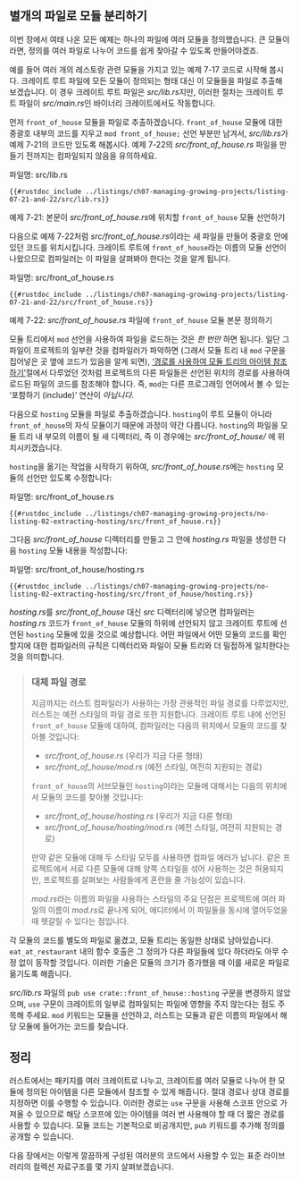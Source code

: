 ## 별개의 파일로 모듈 분리하기

이번 장에서 여태 나온 모든 예제는 하나의 파일에 여러 모듈을 정의했습니다.
큰 모듈이라면, 정의를 여러 파일로 나누어 코드를 쉽게 찾아갈 수 있도록
만들어야겠죠.

예를 들어 여러 개의 레스토랑 관련 모듈을 가지고 있는 예제 7-17 코드로
시작해 봅시다. 크레이트 루트 파일에 모든 모듈이 정의되는 형태 대신
이 모듈들을 파일로 추출해 보겠습니다. 이 경우 크레이트 루트 파일은
*src/lib.rs*지만, 이러한 절차는 크레이트 루트 파일이 *src/main.rs*인
바이너리 크레이트에서도 작동합니다.

먼저 `front_of_house` 모듈을 파일로 추출하겠습니다. `front_of_house`
모듈에 대한 중괄호 내부의 코드를 지우고 `mod front_of_house;` 선언
부분만 남겨서, *src/lib.rs*가 예제 7-21의 코드만 있도록 해봅시다.
예제 7-22의 *src/front_of_house.rs* 파일을 만들기 전까지는
컴파일되지 않음을 유의하세요.

<span class="filename">파일명: src/lib.rs</span>

```rust,ignore,does_not_compile
{{#rustdoc_include ../listings/ch07-managing-growing-projects/listing-07-21-and-22/src/lib.rs}}
```

<span class="caption">예제 7-21: 본문이 *src/front_of_house.rs*에 위치할
`front_of_house` 모듈 선언하기</span>

다음으로 예제 7-22처럼 *src/front_of_house.rs*이라는 새 파일을
만들어 중괄호 안에 있던 코드를 위치시킵니다. 크레이트 루트에
`front_of_house`라는 이름의 모듈 선언이 나왔으므로 컴파일러는
이 파일을 살펴봐야 한다는 것을 알게 됩니다.

<span class="filename">파일명: src/front_of_house.rs</span>

```rust,ignore
{{#rustdoc_include ../listings/ch07-managing-growing-projects/listing-07-21-and-22/src/front_of_house.rs}}
```

<span class="caption">예제 7-22: *src/front_of_house.rs* 파일에
`front_of_house` 모듈 본문 정의하기</span>

모듈 트리에서 `mod` 선언을 사용하여 파일을 로드하는 것은 *한 번만* 하면 됩니다.
일단 그 파일이 프로젝트의 일부란 것을 컴파일러가 파악하면
(그래서 모듈 트리 내 `mod` 구문을 집어넣은 곳 옆에 코드가 있음을 알게 되면),
[‘경로를 사용하여 모듈 트리의 아이템 참조하기’][paths]<!-- ignore -->절에서
다루었던 것처럼 프로젝트의 다른 파일들은 선언된 위치의 경로를 사용하여
로드된 파일의 코드를 참조해야 합니다. 즉, `mod`는 다른
프로그래밍 언어에서 볼 수 있는 ‘포함하기 (include)’ 연산이
*아닙니다*.

다음으로 `hosting` 모듈을 파일로 추출하겠습니다. `hosting`이
루트 모듈이 아니라 `front_of_house`의 자식 모듈이기 때문에 과정이
약간 다릅니다. `hosting`의 파일을 모듈 트리 내 부모의 이름이 될
새 디렉터리, 즉 이 경우에는 *src/front_of_house/* 에 위치시키겠습니다.

`hosting`을 옮기는 작업을 시작하기 위하여, *src/front_of_house.rs*에는
`hosting` 모듈의 선언만 있도록 수정합니다:

<span class="filename">파일명: src/front_of_house.rs</span>

```rust,ignore
{{#rustdoc_include ../listings/ch07-managing-growing-projects/no-listing-02-extracting-hosting/src/front_of_house.rs}}
```

그다음 *src/front_of_house* 디렉터리를 만들고 그 안에 *hosting.rs*
파일을 생성한 다음 `hosting` 모듈 내용을 작성합니다:

<span class="filename">파일명: src/front_of_house/hosting.rs</span>

```rust,ignore
{{#rustdoc_include ../listings/ch07-managing-growing-projects/no-listing-02-extracting-hosting/src/front_of_house/hosting.rs}}
```

*hosting.rs*를 *src/front_of_house* 대신 *src* 디렉터리에 넣으면 컴파일러는
*hosting.rs* 코드가 `front_of_house` 모듈의 하위에 선언되지 않고 크레이트 루트에
선언된 `hosting` 모듈에 있을 것으로 예상합니다. 어떤 파일에서
어떤 모듈의 코드를 확인할지에 대한 컴파일러의 규칙은 디렉터리와 파일이
모듈 트리와 더 밀접하게 일치한다는 것을 의미합니다.

> ### 대체 파일 경로
>
> 지금까지는 러스트 컴파일러가 사용하는 가장 관용적인 파일 경로를 다루었지만,
> 러스트는 예전 스타일의 파일 경로 또한 지원합니다. 크레이트 루트 내에
> 선언된 `front_of_house` 모듈에 대하여, 컴파일러는 다음의 위치에서 모듈의
> 코드를 찾아볼 것입니다:
>
> * *src/front_of_house.rs* (우리가 지금 다룬 형태)
> * *src/front_of_house/mod.rs* (예전 스타일, 여전히 지원되는 경로)
>
> `front_of_house`의 서브모듈인 `hosting`이라는 모듈에 대해서는 다음의
> 위치에서 모듈의 코드를 찾아볼 것입니다:
>
> * *src/front_of_house/hosting.rs* (우리가 지금 다룬 형태)
> * *src/front_of_house/hosting/mod.rs* (예전 스타일, 여전히 지원되는 경로)
>
> 만약 같은 모듈에 대해 두 스타일 모두를 사용하면 컴파일 에러가 납니다. 같은
> 프로젝트에서 서로 다른 모듈에 대해 양쪽 스타일을 섞어 사용하는 것은 허용되지만,
> 프로젝트를 살펴보는 사람들에게 혼란을 줄 가능성이 있습니다.
>
> *mod.rs*라는 이름의 파일을 사용하는 스타일의 주요 단점은 프로젝트에 여러 파일의
> 이름이 *mod.rs*로 끝나게 되어, 에디터에서 이 파일들을 동시에 열어두었을 때
> 헷갈릴 수 있다는 점입니다.

각 모듈의 코드를 별도의 파일로 옮겼고, 모듈 트리는 동일한 상태로 남아있습니다.
`eat_at_restaurant` 내의 함수 호출은 그 정의가 다른 파일들에 있다 하더라도
아무 수정 없이 동작할 것입니다. 이러한 기술은 모듈의 크기가 증가했을 때
이를 새로운 파일로 옮기도록 해줍니다.

*src/lib.rs* 파일의 `pub use crate::front_of_house::hosting` 구문을 변경하지 않았으며,
`use` 구문이 크레이트의 일부로 컴파일되는 파일에 영향을 주지 않는다는 점도 주목해 주세요.
`mod` 키워드는 모듈을 선언하고,
러스트는 모듈과 같은 이름의 파일에서
해당 모듈에 들어가는 코드를 찾습니다.

## 정리

러스트에서는 패키지를 여러 크레이트로 나누고, 크레이트를 여러 모듈로 나누어
한 모듈에 정의된 아이템을 다른 모듈에서 참조할 수 있게 해줍니다. 절대 경로나
상대 경로를 지정하면 이를 수행할 수 있습니다. 이러한 경로는 `use` 구문을
사용해 스코프 안으로 가져올 수 있으므로 해당 스코프에 있는 아이템을 여러 번
사용해야 할 때 더 짧은 경로를 사용할 수 있습니다. 모듈 코드는 기본적으로
비공개지만, `pub` 키워드를 추가해 정의를 공개할 수 있습니다.

다음 장에서는 이렇게 깔끔하게 구성된 여러분의 코드에서 사용할 수 있는
표준 라이브러리의 컬렉션 자료구조를 몇 가지 살펴보겠습니다.

[paths]: ch07-03-paths-for-referring-to-an-item-in-the-module-tree.html
